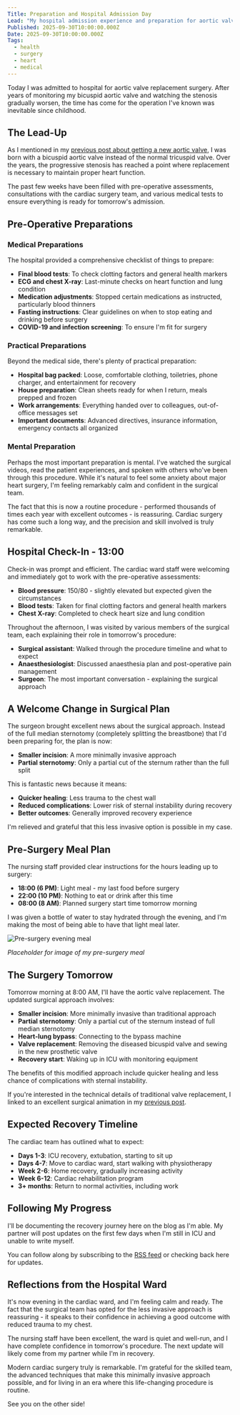 ```yaml
---
Title: Preparation and Hospital Admission Day
Lead: "My hospital admission experience and preparation for aortic valve replacement surgery."
Published: 2025-09-30T10:00:00.000Z
Date: 2025-09-30T10:00:00.000Z
Tags:
  - health
  - surgery
  - heart
  - medical
---
```


Today I was admitted to hospital for aortic valve replacement surgery. After years of monitoring my bicuspid aortic valve and watching the stenosis gradually worsen, the time has come for the operation I've known was inevitable since childhood.

## The Lead-Up

As I mentioned in my [previous post about getting a new aortic valve](/posts/2025-09-28-getting-a-new-aortic-valve), I was born with a bicuspid aortic valve instead of the normal tricuspid valve. Over the years, the progressive stenosis has reached a point where replacement is necessary to maintain proper heart function.

The past few weeks have been filled with pre-operative assessments, consultations with the cardiac surgery team, and various medical tests to ensure everything is ready for tomorrow's admission.

## Pre-Operative Preparations

### Medical Preparations

The hospital provided a comprehensive checklist of things to prepare:

* **Final blood tests**: To check clotting factors and general health markers
* **ECG and chest X-ray**: Last-minute checks on heart function and lung condition
* **Medication adjustments**: Stopped certain medications as instructed, particularly blood thinners
* **Fasting instructions**: Clear guidelines on when to stop eating and drinking before surgery
* **COVID-19 and infection screening**: To ensure I'm fit for surgery

### Practical Preparations

Beyond the medical side, there's plenty of practical preparation:

* **Hospital bag packed**: Loose, comfortable clothing, toiletries, phone charger, and entertainment for recovery
* **House preparation**: Clean sheets ready for when I return, meals prepped and frozen
* **Work arrangements**: Everything handed over to colleagues, out-of-office messages set
* **Important documents**: Advanced directives, insurance information, emergency contacts all organized

### Mental Preparation

Perhaps the most important preparation is mental. I've watched the surgical videos, read the patient experiences, and spoken with others who've been through this procedure. While it's natural to feel some anxiety about major heart surgery, I'm feeling remarkably calm and confident in the surgical team.

The fact that this is now a routine procedure - performed thousands of times each year with excellent outcomes - is reassuring. Cardiac surgery has come such a long way, and the precision and skill involved is truly remarkable.

## Hospital Check-In - 13:00

Check-in was prompt and efficient. The cardiac ward staff were welcoming and immediately got to work with the pre-operative assessments:

* **Blood pressure**: 150/80 - slightly elevated but expected given the circumstances
* **Blood tests**: Taken for final clotting factors and general health markers
* **Chest X-ray**: Completed to check heart size and lung condition

Throughout the afternoon, I was visited by various members of the surgical team, each explaining their role in tomorrow's procedure:

* **Surgical assistant**: Walked through the procedure timeline and what to expect
* **Anaesthesiologist**: Discussed anaesthesia plan and post-operative pain management
* **Surgeon**: The most important conversation - explaining the surgical approach

## A Welcome Change in Surgical Plan

The surgeon brought excellent news about the surgical approach. Instead of the full median sternotomy (completely splitting the breastbone) that I'd been preparing for, the plan is now:

* **Smaller incision**: A more minimally invasive approach
* **Partial sternotomy**: Only a partial cut of the sternum rather than the full split

This is fantastic news because it means:

* **Quicker healing**: Less trauma to the chest wall
* **Reduced complications**: Lower risk of sternal instability during recovery
* **Better outcomes**: Generally improved recovery experience

I'm relieved and grateful that this less invasive option is possible in my case.

## Pre-Surgery Meal Plan

The nursing staff provided clear instructions for the hours leading up to surgery:

* **18:00 (6 PM)**: Light meal - my last food before surgery
* **22:00 (10 PM)**: Nothing to eat or drink after this time
* **08:00 (8 AM)**: Planned surgery start time tomorrow morning

I was given a bottle of water to stay hydrated through the evening, and I'm making the most of being able to have that light meal later.

![Pre-surgery evening meal](../assets/Images/placeholder-for-meal-image.jpg)

*Placeholder for image of my pre-surgery meal*

## The Surgery Tomorrow

Tomorrow morning at 8:00 AM, I'll have the aortic valve replacement. The updated surgical approach involves:

* **Smaller incision**: More minimally invasive than traditional approach
* **Partial sternotomy**: Only a partial cut of the sternum instead of full median sternotomy
* **Heart-lung bypass**: Connecting to the bypass machine
* **Valve replacement**: Removing the diseased bicuspid valve and sewing in the new prosthetic valve
* **Recovery start**: Waking up in ICU with monitoring equipment

The benefits of this modified approach include quicker healing and less chance of complications with sternal instability.

If you're interested in the technical details of traditional valve replacement, I linked to an excellent surgical animation in my [previous post](/posts/2025-09-28-getting-a-new-aortic-valve).

## Expected Recovery Timeline

The cardiac team has outlined what to expect:

* **Days 1-3**: ICU recovery, extubation, starting to sit up
* **Days 4-7**: Move to cardiac ward, start walking with physiotherapy
* **Week 2-6**: Home recovery, gradually increasing activity
* **Week 6-12**: Cardiac rehabilitation program
* **3+ months**: Return to normal activities, including work

## Following My Progress

I'll be documenting the recovery journey here on the blog as I'm able. My partner will post updates on the first few days when I'm still in ICU and unable to write myself.

You can follow along by subscribing to the [RSS feed](/feed.rss) or checking back here for updates.

## Reflections from the Hospital Ward

It's now evening in the cardiac ward, and I'm feeling calm and ready. The fact that the surgical team has opted for the less invasive approach is reassuring - it speaks to their confidence in achieving a good outcome with reduced trauma to my chest.

The nursing staff have been excellent, the ward is quiet and well-run, and I have complete confidence in tomorrow's procedure. The next update will likely come from my partner while I'm in recovery.

Modern cardiac surgery truly is remarkable. I'm grateful for the skilled team, the advanced techniques that make this minimally invasive approach possible, and for living in an era where this life-changing procedure is routine.

See you on the other side!
